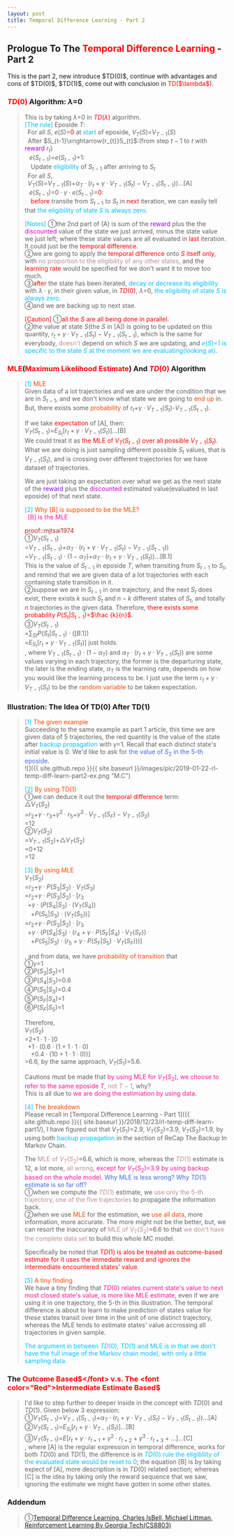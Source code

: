 ```yaml
---
layout: post
title: Temporal Difference Learning - Part 2
---
```


## Prologue To The <font color="Red">Temporal Difference Learning</font> - Part 2
<p class="message">
This is the part 2, new introduce $TD(0)$, continue with advantages and cons of $TD(0)$, $TD(1)$, come out with conclusion in <font color="Red">TD($\lambda$)</font>.  
</p>

### <font color="Red">$TD(0)$</font> Algorithm: $\lambda$=$0$
>This is by taking $\lambda$=$0$ in <font color="Red">$TD(\lambda)$</font> algorithm.  
><font color="DeepSkyBlue">[The rule]</font>
>Eposide $T$:  
>$\;\;$For all $S$, $e(S)$=<font color="Red">$0$</font> at <font color="DeepSkyBlue">start</font> of eposide, $V_{T}(S)$=$V_{T-1}(S)$  
>$\;\;$After $S_{t-1}\xrightarrow{r_{t}}S_{t}$:(from step $t-1$ to $t$ with <font color="#9300FF">reward</font> $r_{t}$)  
>$\;\;\;e(S_{t-1})$=$e(S_{t-1})$+$1$:  
>$\;\;\;\;$Update <font color="DeepSkyBlue">eligibility</font> of $S_{t-1}$ after arriving to $S_{t}$  
>$\;\;$For all $S$,  
>$\;\;V_{T}(S)$=$V_{T-1}(S)$+$\alpha_{T}\cdot(r_{t}+\gamma\cdot V_{T-1}(S_{t})-V_{T-1}(S_{t-1}))$...[A]  
>$\;\;\;e(S_{t-1})$=$0\cdot\gamma\cdot e(S_{t-1})$=<font color="Red">$0$</font>:  
>$\;\;\;\;$<font color="Red">before</font> transite from $S_{t-1}$ to $S_{t}$ in <font color="Red">next</font> iteration, we can easily tell that <font color="DeepSkyBlue">the eligibility of state $S$ is always zero</font>.  
>
><font color="DeepSkyBlue">[Notes]</font>
>&#10112;the 2nd part of (A) is sum of the <font color="#9300FF">reward</font> plus the the <font color="#D600D6">discounted</font> value of the state we just arrived, minus the state value we just left; where these state values are all evaluated in <font color="Red">last</font> iteration.  It could just be the <font color="Red">temporal difference</font>.  
>&#10113;we are going to apply the <font color="Red">temporal difference</font> onto <font color="Red">$S$ itself only</font>, with <font color="RosyBrown">no proportion to the eligibility of any other states</font>, and the <font color="Red">learning rate</font> would be specified for we don't want it to move too much.  
>&#10114;<font color="Red">after</font> the state has been iterated, <font color="DeepSkyBlue">decay or decrease its eligibility</font> with $\lambda\cdot\gamma$, in their given value, in <font color="Red">$TD(0)$</font>, $\lambda$=$0$, <font color="DeepSkyBlue">the eligibility of state $S$ is always zero</font>.  
>&#10115;and we are backing up to next stae.  
>
><font color="Red">[Caution]</font>
>&#10112;<font color="Red">all the $S$ are all being done in parallel</font>.  
>&#10113;the value at state $S$(the $S$ in [A]) is going to be updated on this quantity, $r_{t}+\gamma\cdot V_{T-1}(S_{t})-V_{T-1}(S_{t-1})$, which is the same for everybody, <font color="RosyBrown">doesn't</font> depend on which $S$ we are updating, and <font color="DeepSkyBlue">$e(S)$=$1$ is specific to the state $S$ at the moment we are evaluating(looking at)</font>.  

### <font color="Red">MLE</font>(<font color="Red">Maximum Likelihood Estimate</font>) And <font color="Red">$TD(0)$</font> Algorithm
><font color="DeepSkyBlue">[1]</font>
><font color="OrangeRed">MLE</font>  
>Given data of a lot trajectories and we are under the condition that we are in $S_{t-1}$, and we don't know what state we are going to <font color="OrangeRed">end up</font> in.  But, there exists some <font color="OrangeRed">probability</font> of $r_{t}$+$\gamma\cdot V_{T-1}(S_{t})$-$V_{T-1}(S_{t-1})$.  
>
>If we take <font color="Red">expectation</font> of [A], then:  
>$V_{T}(S_{t-1})$=$E_{S_{t}}[r_{t}+\gamma\cdot V_{T-1}(S_{t})]$...[B]  
>We could treat it as <font color="Red">the MLE of $V_{T}(S_{t-1})$ over all possible $V_{T-1}(S_{t})$</font>.  What we are doing is just sampling different possible $S_{t}$ values, that is $V_{T-1}(S_{t})$, and is crossing over different trajectories for we have dataset of trajectories.  
>
>We are just taking an expectation over what we get as the next state of the <font color="#9300FF">reward</font> plus the <font color="#D600D6">discounted</font> estimated value(evaluated in last eposide) of that next state.  
>
><font color="DeepSkyBlue">[2]</font>
><font color="OrangeRed">Why [B] is supposed to be the MLE?</font>  
>$\;\;$<font color="DeepPink">[B] is the MLE</font>  
>
><font color="Brown">proof::mjtsai1974</font>  
>&#10112;$V_{T}(S_{t-1})$  
>=$V_{T-1}(S_{t-1})$+$\alpha_{T}\cdot(r_{t}+\gamma\cdot V_{T-1}(S_{t})-V_{T-1}(S_{t-1}))$  
>=$V_{T-1}(S_{t-1})\cdot(1-\alpha_{T})$+$\alpha_{T}\cdot(r_{t}+\gamma\cdot V_{T-1}(S_{t}))$...[B.1]  
>This is the value of $S_{t-1}$ in eposide $T$, when transiting from $S_{t-1}$ to $S_{t}$, and remind that we are given data of a lot trajectories with each containing state transition in it.  
>&#10113;suppose we are in $S_{t-1}$ in one trajectory, and the next $S_{t}$ does exist, there exists $k$ such $S_{t}$ and $n-k$ different states of $S_{t}$, and totally $n$ trajectories in the given data.  Therefore, <font color="Red">there exists some probability $P(S_{t}\vert S_{t-1})$=$\frac {k}{n}$</font>.  
>&#10114;$V_{T}(S_{t-1})$  
>=$\sum_{S{t}}P(S_{t}\vert S_{t-1})\cdot([B.1])$  
>=$E_{S_{t}}[r_{t}+\gamma\cdot V_{T-1}(S_{t})]$ just holds.  
>, where $V_{T-1}(S_{t-1})\cdot(1-\alpha_{T})$ and $\alpha_{T}\cdot(r_{t}+\gamma\cdot V_{T-1}(S_{t}))$ are some values varying in each trajectory, the former is the departuring state, the later is the ending state, $\alpha_{T}$ is the learning rate, depends on how you would like the learning process to be.  I just use the term $r_{t}+\gamma\cdot V_{T-1}(S_{t})$ to be the <font color="OrangeRed">random variable</font> to be taken expectation.  

### Illustration: The Idea Of TD(0) After TD(1)
><font color="DeepSkyBlue">[1]</font>
><font color="OrangeRed">The given example</font>  
>Succeeding to the same example as part 1 article, this time we are given data of 5 trajectories, the red quantity is the value of the state after <font color="DeepSkyBlue">backup propagation</font> with $\gamma$=$1$.  Recall that each distinct state's initial value is $0$.  We'd like to ask for <font color="RoyalBlue">the value of $S_{2}$ in the 5-th eposide</font>.  
![]({{ site.github.repo }}{{ site.baseurl }}/images/pic/2019-01-22-rl-temp-diff-learn-part2-ex.png "M.C")
>
><font color="DeepSkyBlue">[2]</font>
><font color="OrangeRed">By using TD(1)</font>  
>&#10112;we can deduce it out the <font color="Red">temporal difference</font> term:  
>$\triangle V_{T}(S_{2})$  
>=$r_{2}$+$\gamma\cdot r_{3}$+$\gamma^{2}\cdot r_{5}$+$\gamma^{3}\cdot V_{T-1}(S_{F})-V_{T-1}(S_{2})$  
>=$12$  
>&#10113;$V_{T}(S_{2})$  
>=$V_{T-1}(S_{2})$+$\triangle V_{T}(S_{2})$  
>=$0$+$12$  
>=$12$  
>
><font color="DeepSkyBlue">[3]</font>
><font color="OrangeRed">By using MLE</font>  
>$V_{T}(S_{2})$  
>=$r_{2}$+$\gamma\cdot P(S_{3}\vert S_{2})\cdot V_{T}(S_{3})$  
>=$r_{2}$+$\gamma\cdot P(S_{3}\vert S_{2})\cdot [r_{3}$  
>$\;\;$+$\gamma\cdot (P(S_{4}\vert S_{3})\cdot(V_{T}(S_{4}))$  
>$\;\;\;\;$+$P(S_{5}\vert S_{3})\cdot (V_{T}(S_{5}))]$  
>=$r_{2}$+$\gamma\cdot P(S_{3}\vert S_{2})\cdot [r_{3}$  
>$\;\;$+$\gamma\cdot (P(S_{4}\vert S_{3})\cdot(r_{4}+\gamma\cdot P(S_{F}\vert S_{4})\cdot V_{T}(S_{F}))$  
>$\;\;\;\;$+$P(S_{5}\vert S_{3})\cdot (r_{5}+\gamma\cdot P(S_{F}\vert S_{5})\cdot V_{T}(S_{F})))]$  
>
>, and from data, we have <font color="OrangeRed">probability of transition</font> that  
>&#10112;$\gamma$=$1$  
>&#10113;$P(S_{3}\vert S_{2})$=$1$  
>&#10114;$P(S_{4}\vert S_{3})$=$0.6$  
>&#10115;$P(S_{5}\vert S_{3})$=$0.4$  
>&#10116;$P(S_{F}\vert S_{4})$=$1$  
>&#10117;$P(S_{F}\vert S_{5})$=$1$  
>
>Therefore,  
>$V_{T}(S_{2})$  
>=$2$+$1\cdot 1\cdot [0$  
>$\;\;$+$1\cdot (0.6\cdot(1+1\cdot 1\cdot 0)$  
>$\;\;\;\;$+$0.4\cdot (10+1\cdot 1\cdot 0))]$  
>=$6.6$, by the same approach, $V_{T}(S_{1})$=$5.6$.  
>
>Cautions must be made that <font color="DeepPink">by using MLE for $V_{T}(S_{2})$, we choose to refer to the same eposide $T$</font>, <font color="RosyBrown">not $T-1$</font>, why?  
>This is all due to <font color="DeepPink">we are doing the estimiation by using data</font>.  
>
><font color="DeepSkyBlue">[4]</font>
><font color="OrangeRed">The breakdown</font>  
>Please recall in [Temporal Difference Learning - Part 1]({{ site.github.repo }}{{ site.baseurl }}/2018/12/23/rl-temp-diff-learn-part1/), I have figured out that $V_{T}(S_{1})$=$2.9$, $V_{T}(S_{2})$=$3.9$, $V_{T}(S_{3})$=$1.9$, by using both <font color="DeepSkyBlue">backup propagation</font> in the section of ReCap The Backup In Markov Chain.  
>
>The <font color="RosyBrown">MLE of $V_{T}(S_{2})$</font>=$6.6$, which is more, whereas the <font color="RosyBrown">$TD(1)$</font> estimate is $12$, a lot more, <font color="RosyBrown">all wrong</font>, <font color="DeepPink">except for $V_{T}(S_{2})$=$3.9$ by using backup based on the whole model</font>.  <font color="RoyalBlue">Why MLE is less wrong?  Why $TD(1)$ estimate is so far off?</font>  
>&#10112;when we compute the <font color="RosyBrown">$TD(1)$</font> estimate, we <font color="RosyBrown">use only the 5-th trajectory, one of the five trajectories</font> to propagate the information back.  
>&#10113;when we use <font color="OrangeRed">MLE</font> for the estimation, we <font color="OrangeRed">use all data</font>, more information, more accurate.  The more might not be the better, but, we can resort the inaccuracy of <font color="RosyBrown">MLE of $V_{T}(S_{2})$</font>=$6.6$ to that <font color="RosyBrown">we don't have the complete data set</font> to build this whole MC model.  
>
>Specifically be noted that <font color="Red">$TD(1)$ is alos be treated as outcome-based estimate for it uses the immedaite reward and ignores the intermediate encountered states' value</font>.  
>
><font color="DeepSkyBlue">[5]</font>
><font color="OrangeRed">A tiny finding</font>  
>We have a tiny finding that <font color="DeepPink">$TD(0)$ relates current state's value to next most closed state's value, is more like MLE estimate</font>, even if we are using it in one trajectory, the 5-th in this illustration.  The temporal difference is about to learn to make prediction of states value for these states transit over time in the unit of one distinct trajectory, whereas the MLE tends to estimate states' value accrossing all trajectories in given sample.  
>
><font color="DeepSkyBlue">The argument in between $TD(0)$, $TD(1)$ and MLE is in that we don't have the full image of the Markov chain model, with only a little sampling data.</font>  

### The <font color="Red">Outcome Based$</font> v.s. The <font color="Red">Intermediate Estimate Based$</font>
>I'd like to step further to deeper inside in the concept with $TD(0)$ and $TD(1)$.  Given below 3 expression:  
>&#10112;$V_{T}(S_{t-1})$=$V_{T-1}(S_{t-1})$+$\alpha_{T}\cdot(r_{t}+\gamma\cdot V_{T-1}(S_{t})-V_{T-1}(S_{t-1}))$...[A]  
>&#10113;$V_{T}(S_{t-1})$=$E_{S_{t}}[r_{t}+\gamma\cdot V_{T-1}(S_{t})]$...[B]  
>&#10114;$V_{T}(S_{t-1})$=$E[r_{t}+\gamma\cdot r_{t+1}+\gamma^{2}\cdot r_{t+2}+\gamma^{3}\cdot r_{t+3}+...]$...[C]  
>, where [A] is the regular expression in temporal difference, works for both $TD(0)$ and $TD(1)$, the difference is in <font color="DeepSkyBlue">$TD(0)$ rule the eligibility of the evaluated state would be reset to $0$</font>; the equation [B] is by taking expect of [A], more description is in $TD(0)$ related section; whereas [C] is the idea by taking only the reward sequence that we saw, ignoring the estimate we might have gotten in some other states.  
>
>

### Addendum
>&#10112;[Temporal Difference Learning, Charles IsBell, Michael Littman, Reinforcement Learning By Georgia Tech(CS8803)](https://classroom.udacity.com/courses/ud600/lessons/4178018883/concepts/41512300800923)  

<!-- Γ -->
<!-- \Omega -->
<!-- \cap intersection -->
<!-- \cup union -->
<!-- \frac{\Gamma(k + n)}{\Gamma(n)} \frac{1}{r^k}  -->
<!-- \mbox{\large$\vert$}\nolimits_0^\infty -->
<!-- \vert_0^\infty -->
<!-- \vert_{0.5}^{\infty} -->
<!-- &prime; ′ -->
<!-- &Prime; ″ -->
<!-- $E\lbrack X\rbrack$ -->
<!-- \overline{X_n} -->
<!-- \underset{Succss}P -->
<!-- \frac{{\overline {X_n}}-\mu}{S/\sqrt n} -->
<!-- \lim_{t\rightarrow\infty} -->
<!-- \int_{0}^{a}\lambda\cdot e^{-\lambda\cdot t}\operatorname dt -->
<!-- \Leftrightarrow -->
<!-- \prod_{v\in V} -->
<!-- \subset -->
<!-- \subseteq -->
<!-- \varnothing -->
<!-- \perp -->
<!-- \overset\triangle= -->
<!-- \left|X\right| -->
<!-- \xrightarrow{r_t} -->

<!-- Notes -->
<!-- <font color="OrangeRed">items, verb, to make it the focus, mathematic expression</font> -->
<!-- <font color="Red">KKT</font> -->
<!-- <font color="Red">SMO heuristics</font> -->
<!-- <font color="Red">F</font> distribution -->
<!-- <font color="Red">t</font> distribution -->
<!-- <font color="DeepSkyBlue">suggested item, soft item</font> -->
<!-- <font color="RoyalBlue">old alpha, quiz, example</font> -->
<!-- <font color="Green">new alpha</font> -->

<!-- <font color="#C20000">conclusion, finding</font> -->
<!-- <font color="DeepPink">positive conclusion, finding</font> -->
<!-- <font color="RosyBrown">negative conclusion, finding</font> -->

<!-- <font color="#00ADAD">policy</font> -->
<!-- <font color="#6100A8">full observable</font> -->
<!-- <font color="#FFAC12">partial observable</font> -->
<!-- <font color="#EB00EB">stochastic</font> -->
<!-- <font color="#8400E6">state transition</font> -->
<!-- <font color="#D600D6">discount factor gamma $\gamma$</font> -->
<!-- <font color="#D600D6">$V(S)$</font> -->
<!-- <font color="#9300FF">immediate reward R(S)</font> -->

<!-- ### <font color="RoyalBlue">Example</font>: Illustration By Rainy And Sunny Days In One Week -->
<!-- <font color="RoyalBlue">[Question]</font> -->
<!-- <font color="DeepSkyBlue">[Answer]</font> -->

<!-- 
[1]Given the vehicles pass through a highway toll station is $6$ per minute, what is the probability that no cars within $30$ seconds?
><font color="DeepSkyBlue">[1]</font>
><font color="OrangeRed">Given the vehicles pass through a highway toll station is $6$ per minute, what is the probability that no cars within $30$ seconds?</font>  
-->

<!--
><font color="DeepSkyBlue">[Notes]</font>
><font color="OrangeRed">Why at this moment, the Poisson and exponential probability come out with different result?</font>  
-->

<!-- https://www.medcalc.org/manual/gamma_distribution_functions.php -->
<!-- https://www.statlect.com/probability-distributions/student-t-distribution#hid5 -->
<!-- http://www.wiris.com/editor/demo/en/ -->